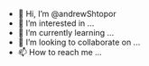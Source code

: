 - 👋 Hi, I’m @andrewShtopor
- 👀 I’m interested in ...
- 🌱 I’m currently learning ...
- 💞️ I’m looking to collaborate on ...
- 📫 How to reach me ...

<!---
andrewShtopor/andrewShtopor is a ✨ special ✨ repository because its `README.md` (this file) appears on your GitHub profile.
You can click the Preview link to take a look at your changes.
--->
